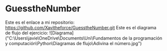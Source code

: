 # GuesstheNumber
Este es el enlace a mi repositorio: https://github.com/Xavitheforce/GuesstheNumber.git
Este es el diagrama de flujo del ejercicio:
![Diagrama]
("C:\Users\javie\OneDrive\Documents\Uni\Fundamentos de la programación y computación\Python\Diagramas de flujo\Adivina el número.jpg")